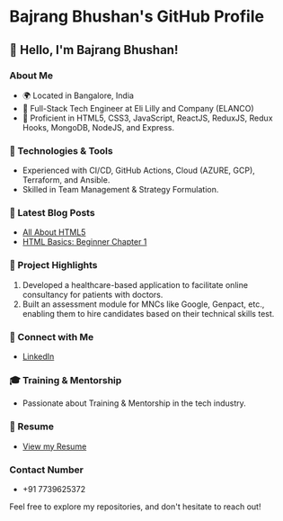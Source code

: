# Bajrang Bhushan's GitHub Profile

## 👋 Hello, I'm Bajrang Bhushan!

### About Me
- 🌍 Located in Bangalore, India
- 💼 Full-Stack Tech Engineer at Eli Lilly and Company (ELANCO)
- 🚀 Proficient in HTML5, CSS3, JavaScript, ReactJS, ReduxJS, Redux Hooks, MongoDB, NodeJS, and Express.

### 🔧 Technologies & Tools
- Experienced with CI/CD, GitHub Actions, Cloud (AZURE, GCP), Terraform, and Ansible.
- Skilled in Team Management & Strategy Formulation.

### 📝 Latest Blog Posts
- [All About HTML5](https://medium.com/@bbajrangbhushan/all-about-html5-c5cad3bce850)
- [HTML Basics: Beginner Chapter 1](https://medium.com/@bbajrangbhushan/all-about-html-basics-beginner-chapter-1-53983ca64a2a)

### 🚧 Project Highlights
1. Developed a healthcare-based application to facilitate online consultancy for patients with doctors.
2. Built an assessment module for MNCs like Google, Genpact, etc., enabling them to hire candidates based on their technical skills test.

### 🤝 Connect with Me
- [LinkedIn](https://www.linkedin.com/in/bajrang-bhushan)

### 🎓 Training & Mentorship
- Passionate about Training & Mentorship in the tech industry.
### 📄 Resume
- [View my Resume](https://www.notion.so/pesto/Bajrang-Bhushan-c540b96c70864176a34aa2192dd4754a?pvs=4)

### Contact Number
- +91 7739625372

Feel free to explore my repositories, and don't hesitate to reach out!
